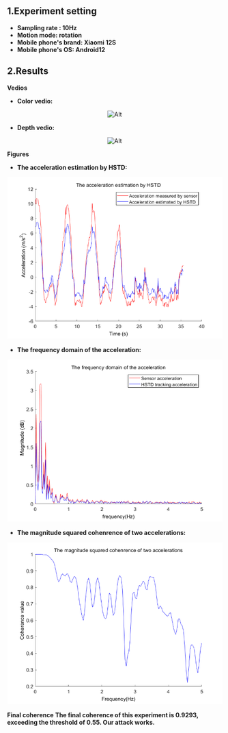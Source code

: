## 1.Experiment setting
* **Sampling rate : 10Hz** 
* **Motion mode: rotation**
* **Mobile phone's brand: Xiaomi 12S**
* **Mobile phone's OS: Android12**
## 2.Results

**Vedios**
* **Color vedio:**
<div align=center>

 ![Alt](./Outdoor_10Hz_Xiaomi12S_rotation.gif) 

</div>

* **Depth vedio:** 
<div align=center>

 ![Alt](./Outdoor_10Hz_Xiaomi12S_rotation_depth.gif) 

</div>

**Figures**
* **The acceleration estimation by HSTD:**
<div align=center>

 ![Alt](./The%20acceleration%20estimation%20by%20HSTD.png) 
</div>

* **The frequency domain of the acceleration:**
<div align=center>

 ![Alt](./The%20frequency%20domain%20of%20the%20acceleration.png) 
</div>

* **The magnitude squared cohenrence of two accelerations:**
<div align=center>

 ![Alt](./The%20magnitude%20squared%20cohenrence%20of%20two%20accelerations.png) 
</div>

**Final coherence**
**The final coherence of this experiment is 0.9293, exceeding the threshold of 0.55. Our attack works.**